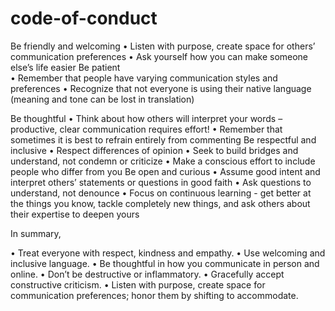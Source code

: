 # code-of-conduct
Be friendly and welcoming 
     • Listen with purpose, create space for others’ communication preferences 
     • Ask yourself how you can make someone else’s life easier 
Be patient  
     • Remember that people have varying communication styles and preferences 
     • Recognize that not everyone is using their native language (meaning and tone can be lost in translation)

Be thoughtful 
     • Think about how others will interpret your words – productive, clear communication requires effort! 
     • Remember that sometimes it is best to refrain entirely from commenting 
Be respectful and inclusive 
     • Respect differences of opinion 
     • Seek to build bridges and understand, not condemn or criticize 
     • Make a conscious effort to include people who differ from you 
Be open and curious 
     • Assume good intent and interpret others’ statements or questions in good faith 
     • Ask questions to understand, not denounce 
     • Focus on continuous learning - get better at the things you know, tackle completely new things, and ask others about their expertise to deepen yours 

 
In summary,

• Treat everyone with respect, kindness and empathy. 
• Use welcoming and inclusive language. 
• Be thoughtful in how you communicate in person and online. 
• Don’t be destructive or inflammatory. 
• Gracefully accept constructive criticism. 
• Listen with purpose, create space for communication preferences; honor them by shifting to accommodate. 
